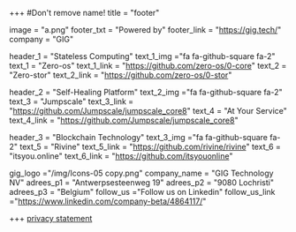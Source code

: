 +++
#Don't remove name!
title = "footer"

image = "a.png"
footer_txt = "Powered by"
footer_link = "https://gig.tech/"
company = "GIG"

header_1    = "Stateless Computing"
text_1_img  ="fa fa-github-square fa-2"
text_1      = "Zero-os"
text_1_link = "https://github.com/zero-os/0-core"
text_2      = "Zero-stor"
text_2_link = "https://github.com/zero-os/0-stor"

header_2    = "Self-Healing Platform"
text_2_img  ="fa fa-github-square fa-2"
text_3      = "Jumpscale"
text_3_link = "https://github.com/Jumpscale/jumpscale_core8"
text_4      = "At Your Service"
text_4_link = "https://github.com/Jumpscale/jumpscale_core8"

header_3    = "Blockchain Technology"
text_3_img  ="fa fa-github-square fa-2"
text_5      = "Rivine"
text_5_link = "https://github.com/rivine/rivine"
text_6      = "itsyou.online"
text_6_link = "https://github.com/itsyouonline"

gig_logo    ="/img/Icons-05 copy.png"
company_name = "GIG Technology NV"
adrees_p1 = "Antwerpsesteenweg 19"
adrees_p2 = "9080 Lochristi"
adrees_p3 = "Belgium"
follow_us ="Follow us on Linkedin"
follow_us_link ="https://www.linkedin.com/company-beta/4864117/"

+++
[privacy statement](/privacy-policy) 
